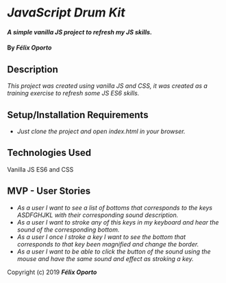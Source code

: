 # _JavaScript Drum Kit_

#### _A simple vanilla JS project to refresh my JS skills._

#### By _**Félix Oporto**_

## Description

_This project was created using vanilla JS and CSS, it was created as a training exercise to refresh some JS ES6 skills._
## Setup/Installation Requirements

* _Just clone the project and open index.html in your browser._

## Technologies Used

Vanilla JS ES6 and CSS


## MVP - User Stories


* _As a user I want to see a list of bottoms that corresponds to the keys ASDFGHJKL with their corresponding sound description._
* _As a user I want to stroke any of this keys in my keyboard and hear the sound of the corresponding bottom._
* _As a user I once I stroke a key I want to see the bottom that corresponds to that key been magnified and change the border._
* _As a user I want to be able to click the button of the sound using the mouse and have the same sound and effect as stroking a key._


Copyright (c) 2019 **_Félix Oporto_**